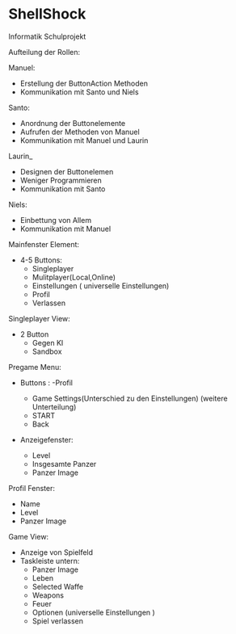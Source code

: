 # ShellShock
Informatik Schulprojekt

Aufteilung der Rollen:


Manuel:
- Erstellung der ButtonAction Methoden
- Kommunikation mit Santo und Niels

Santo:
- Anordnung der Buttonelemente
- Aufrufen der Methoden von Manuel
- Kommunikation mit Manuel und Laurin




Laurin_
- Designen der Buttonelemen
- Weniger Programmieren
- Kommunikation mit Santo


Niels:
- Einbettung von Allem
- Kommunikation mit Manuel





Mainfenster Element:

- 4-5 Buttons:
    - Singleplayer
    - Mulitplayer(Local,Online)
    - Einstellungen ( universelle Einstellungen)
    - Profil
    - Verlassen


Singleplayer View:
- 2 Button
    - Gegen KI
    - Sandbox


Pregame Menu:
- Buttons :
    -Profil
    - Game Settings(Unterschied zu den Einstellungen) (weitere Unterteilung)
    - START
    - Back

- Anzeigefenster:
    - Level
    - Insgesamte Panzer
    - Panzer Image

Profil Fenster:
- Name
- Level
- Panzer Image


Game View:
- Anzeige von Spielfeld
- Taskleiste untern:
    - Panzer Image
    - Leben
    - Selected Waffe
    - Weapons
    - Feuer
    - Optionen (universelle Einstellungen )
    - Spiel verlassen